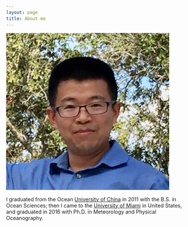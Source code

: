 ```yaml
---
layout: page
title: About me
---
```


![Peng](/img/Peng_Wang.png)

I graduated from the Ocean [University of China](www.ouc.edu.cn) in 2011 with the B.S. in Ocean Sciences; then I came to the [University of Miami](www.miami.edu) in United States, and graduated in 2016 with Ph.D. in Meteorology and Physical Oceanography.
